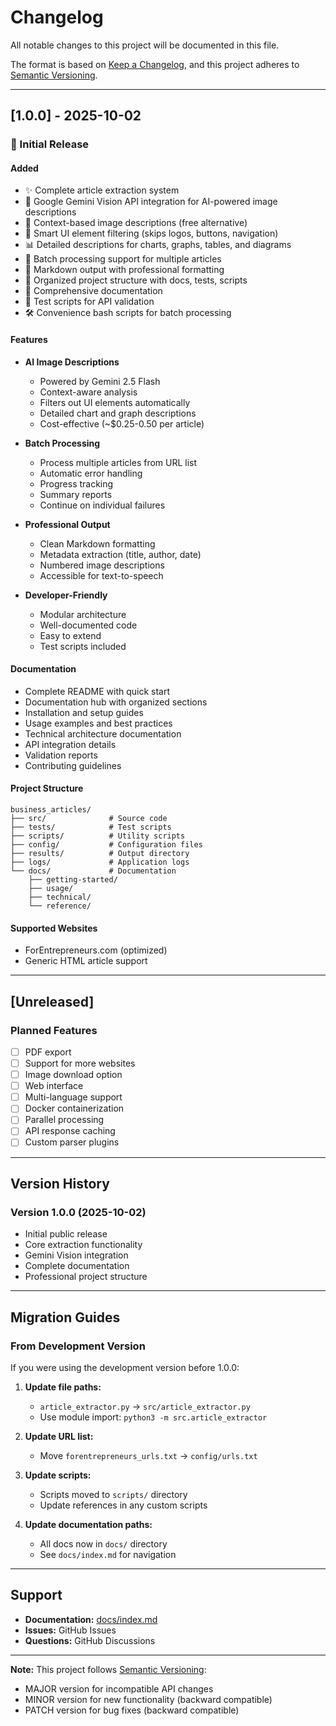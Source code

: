 # Changelog

All notable changes to this project will be documented in this file.

The format is based on [Keep a Changelog](https://keepachangelog.com/en/1.0.0/),
and this project adheres to [Semantic Versioning](https://semver.org/spec/v2.0.0.html).

---

## [1.0.0] - 2025-10-02

### 🎉 Initial Release

#### Added
- ✨ Complete article extraction system
- 🤖 Google Gemini Vision API integration for AI-powered image descriptions
- 📝 Context-based image descriptions (free alternative)
- 🎯 Smart UI element filtering (skips logos, buttons, navigation)
- 📊 Detailed descriptions for charts, graphs, tables, and diagrams
- 🔄 Batch processing support for multiple articles
- 💾 Markdown output with professional formatting
- 📁 Organized project structure with docs, tests, scripts
- 📖 Comprehensive documentation
- 🧪 Test scripts for API validation
- 🛠️ Convenience bash scripts for batch processing

#### Features
- **AI Image Descriptions**
  - Powered by Gemini 2.5 Flash
  - Context-aware analysis
  - Filters out UI elements automatically
  - Detailed chart and graph descriptions
  - Cost-effective (~$0.25-0.50 per article)

- **Batch Processing**
  - Process multiple articles from URL list
  - Automatic error handling
  - Progress tracking
  - Summary reports
  - Continue on individual failures

- **Professional Output**
  - Clean Markdown formatting
  - Metadata extraction (title, author, date)
  - Numbered image descriptions
  - Accessible for text-to-speech

- **Developer-Friendly**
  - Modular architecture
  - Well-documented code
  - Easy to extend
  - Test scripts included

#### Documentation
- Complete README with quick start
- Documentation hub with organized sections
- Installation and setup guides
- Usage examples and best practices
- Technical architecture documentation
- API integration details
- Validation reports
- Contributing guidelines

#### Project Structure
```
business_articles/
├── src/              # Source code
├── tests/            # Test scripts
├── scripts/          # Utility scripts
├── config/           # Configuration files
├── results/          # Output directory
├── logs/             # Application logs
└── docs/             # Documentation
    ├── getting-started/
    ├── usage/
    ├── technical/
    └── reference/
```

#### Supported Websites
- ForEntrepreneurs.com (optimized)
- Generic HTML article support

---

## [Unreleased]

### Planned Features
- [ ] PDF export
- [ ] Support for more websites
- [ ] Image download option
- [ ] Web interface
- [ ] Multi-language support
- [ ] Docker containerization
- [ ] Parallel processing
- [ ] API response caching
- [ ] Custom parser plugins

---

## Version History

### Version 1.0.0 (2025-10-02)
- Initial public release
- Core extraction functionality
- Gemini Vision integration
- Complete documentation
- Professional project structure

---

## Migration Guides

### From Development Version

If you were using the development version before 1.0.0:

1. **Update file paths:**
   - `article_extractor.py` → `src/article_extractor.py`
   - Use module import: `python3 -m src.article_extractor`

2. **Update URL list:**
   - Move `forentrepreneurs_urls.txt` → `config/urls.txt`

3. **Update scripts:**
   - Scripts moved to `scripts/` directory
   - Update references in any custom scripts

4. **Update documentation paths:**
   - All docs now in `docs/` directory
   - See `docs/index.md` for navigation

---

## Support

- **Documentation:** [docs/index.md](docs/index.md)
- **Issues:** GitHub Issues
- **Questions:** GitHub Discussions

---

**Note:** This project follows [Semantic Versioning](https://semver.org/):
- MAJOR version for incompatible API changes
- MINOR version for new functionality (backward compatible)
- PATCH version for bug fixes (backward compatible)

